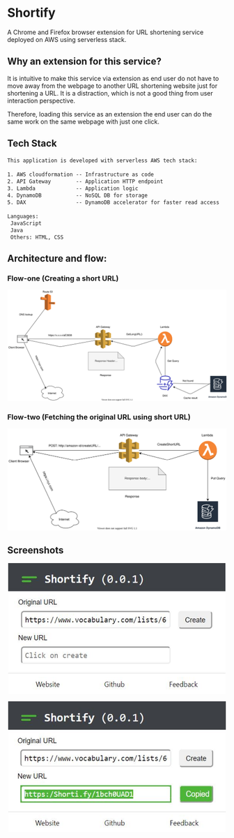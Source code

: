 # Shortify
A Chrome and Firefox browser extension for URL shortening service deployed on AWS using serverless stack.

## Why an extension for this service? 
It is intuitive to make this service via extension as end user do not have to move away from the webpage to another URL shortening website just for shortening a URL. It is a distraction, which is not a good thing from user interaction perspective. 

Therefore, loading this service as an extension the end user can do the same work on the same webpage with just one click.

## Tech Stack
    This application is developed with serverless AWS tech stack: 

    1. AWS cloudformation -- Infrastructure as code
    2. API Gateway        -- Application HTTP endpoint
    3. Lambda             -- Application logic 
    4. DynamoDB           -- NoSQL DB for storage
    5. DAX                -- DynamoDB accelerator for faster read access
    
    Languages: 
     JavaScript
     Java
     Others: HTML, CSS

## Architecture and flow: 
 ### Flow-one (Creating a short URL)
   ![architecture-flow-one](arch-flow-one.svg)
 ### Flow-two (Fetching the original URL using short URL)
   ![architecture-flow-two](arch-flow-two.svg)


## Screenshots
<p align="center"> 
    <img src="screenshot1.JPG" height="300" width="500"/>
</p>



<p align="center"> 
    <img src="screenshot2.JPG" height="300" width="500"/>
</p>
